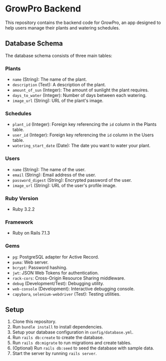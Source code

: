 # GrowPro Backend

This repository contains the backend code for GrowPro, an app designed to help users manage their plants and watering schedules.

## Database Schema

The database schema consists of three main tables:

### Plants

- `name` (String): The name of the plant.
- `description` (Text): A description of the plant.
- `amount_of_sun` (Integer): The amount of sunlight the plant requires.
- `days_to_water` (Integer): Number of days between each watering.
- `image_url` (String): URL of the plant's image.

### Schedules

- `plant_id` (Integer): Foreign key referencing the `id` column in the Plants table.
- `user_id` (Integer): Foreign key referencing the `id` column in the Users table.
- `watering_start_date` (Date): The date you want to water your plant.

### Users

- `name` (String): The name of the user.
- `email` (String): Email address of the user.
- `password_digest` (String): Encrypted password of the user.
- `image_url` (String): URL of the user's profile image.

### Ruby Version

- Ruby 3.2.2

### Framework

- Ruby on Rails 7.1.3

### Gems

- `pg`: PostgreSQL adapter for Active Record.
- `puma`: Web server.
- `bcrypt`: Password hashing.
- `jwt`: JSON Web Tokens for authentication.
- `rack-cors`: Cross-Origin Resource Sharing middleware.
- `debug` (Development/Test): Debugging utility.
- `web-console` (Development): Interactive debugging console.
- `capybara`, `selenium-webdriver` (Test): Testing utilities.

## Setup

1. Clone this repository.
2. Run `bundle install` to install dependencies.
3. Setup your database configuration in `config/database.yml`.
4. Run `rails db:create` to create the database.
5. Run `rails db:migrate` to run migrations and create tables.
6. (Optional) Run `rails db:seed` to seed the database with sample data.
7. Start the server by running `rails server`.
